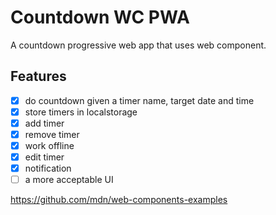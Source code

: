 # Countdown WC PWA

A countdown progressive web app that uses web component.

## Features

- [x] do countdown given a timer name, target date and time
- [x] store timers in localstorage
- [x] add timer
- [x] remove timer
- [x] work offline
- [x] edit timer
- [x] notification
- [ ] a more acceptable UI

https://github.com/mdn/web-components-examples
